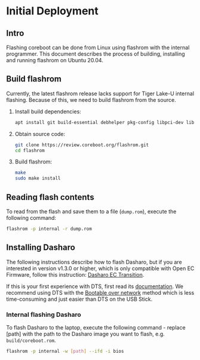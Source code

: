 # Initial Deployment

## Intro

Flashing coreboot can be done from Linux using flashrom with the internal
programmer. This document describes the process of building, installing and
running flashrom on Ubuntu 20.04.

## Build flashrom

Currently, the latest flashrom release lacks support for Tiger Lake-U internal
flashing. Because of this, we need to build flashrom from the source.

1. Install build dependencies:

    ```bash
    apt install git build-essential debhelper pkg-config libpci-dev libusb-1.0-0-dev libftdi1-dev meson
    ```

1. Obtain source code:

    ```bash
    git clone https://review.coreboot.org/flashrom.git
    cd flashrom
    ```

1. Build flashrom:

    ```bash
    make
    sudo make install
    ```

## Reading flash contents

To read from the flash and save them to a file (`dump.rom`), execute the
following command:

```bash
flashrom -p internal -r dump.rom
```

## Installing Dasharo

The following instructions describe how to flash Dasharo, but if you are
interested in version v1.3.0 or higher, which is only compatible with Open EC
Firmware, follow this instruction:
[Dasharo EC Transition](../../../common-coreboot-docs/dasharo_tools_suite/#dasharo-ec-transition).

If this is your first experience with DTS, first read its
[documentation](https://docs.dasharo.com/common-coreboot-docs/dasharo_tools_suite/).
We recommend using DTS with the
[Bootable over network](https://docs.dasharo.com/common-coreboot-docs/dasharo_tools_suite/#bootable-over-network)
method which is less time-consuming and just easier than DTS on the USB Stick.

### Internal flashing Dasharo

To flash Dasharo to the laptop, execute the following command - replace [path]
with the path to the Dasharo image you want to flash, e.g. `build/coreboot.rom`.

```bash
flashrom -p internal -w [path] --ifd -i bios
```

<!-- ### Initial Installation

During the initial installation of Dasharo, you should deploy the supported
Intel ME version (and configuration) on the device.

> Publicly released binaries do not contain ME binary. If you need an Intel ME
> update for your device, contact us via already established commercial support
> channel.

When flashing binaries with ME binary included, flashing of the whole chip is
required. Additionally, the firmware has to be flashed externally using an
external programmer like a `ch341a_spi`.

![ns50mu chips](../../images/ns50mu_board_chips.jpg)

Steps for initial Dasharo installation:

1. Open the laptop.
1. Disconnect the primary battery. (1)
1. Disconnect the CMOS battery. (2)
1. Attach an external programmer with a SOIC-8 clip to the SPI flash chip. (3)
1. Execute the following command, replacing [path] with the path to the firmware
    image you want to flash, e.g. `novacustom_ns5x_7x_full_v1.0.0.rom`

    ```bash
    flashrom -p ch341a_spi -w [path]
    ```

1. Detach the SOIC-8 clip.
1. Connect the primary battery (1) - do **not** connect the CMOS battery yet.
    (2)
1. Power on the laptop. The laptop may shut down once after training the memory.
1. Once Dasharo is booted, shut down the laptop and reconnect the CMOS battery. -->
